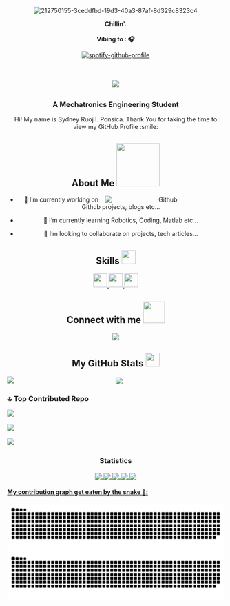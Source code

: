<div align="center" width="50">


![212750155-3ceddfbd-19d3-40a3-87af-8d329c8323c4](https://github.com/seednee-ruoj/seednee-ruoj/assets/157590037/59f787e8-3f8e-4e47-ab2d-9ab2051837a2)

  
<p><strong> Chillin'.
<br><br> Vibing to : 🎧  </strong></p>

[![spotify-github-profile](https://spotify-github-profile.vercel.app/api/view?uid=313bhcocek6z4mr7pzxgt22ao6fq&cover_image=true&theme=novatorem&show_offline=false&background_color=121212&interchange=false&bar_color=53b14f&bar_color_cover=false)](https://spotify-github-profile.vercel.app/api/view?uid=313bhcocek6z4mr7pzxgt22ao6fq&redirect=true)

<h1 align="center">
    <img src="https://readme-typing-svg.herokuapp.com/?font=Righteous&size=35&center=true&vCenter=true&width=500&height=70&duration=4000&lines=Hi+There!+👋;+I'm+Sydney+Ruoj+I.+Ponsica!;" />
</h1>

<h3 align="center">A Mechatronics Engineering Student</h3>
</p>
<div size='20px'> Hi! My name is Sydney Ruoj I. Ponsica. Thank You for taking the time to view my GitHub Profile :smile: 
</div>

<h2> About Me <img src = "https://raw.githubusercontent.com/rahulbanerjee26/githubProfileReadmeGenerator/main/gifs/eatSleepCodeRepeat.gif" width = 100px height='100px'></h2>

<img width="55%" align="right" alt="Github" src="https://raw.githubusercontent.com/rahulbanerjee26/githubProfileReadmeGenerator/47a1a7b035154ce002fffc42e803b6ca8acbc4f3/gifs/git-header.svg" />


- 🔭 I’m currently working on Github projects, blogs etc...

- 🌱 I’m currently learning Robotics, Coding, Matlab etc... 

- 👯 I’m looking to collaborate on projects, tech articles...
  

<h2> Skills <img src = "https://raw.githubusercontent.com/rahulbanerjee26/githubProfileReadmeGenerator/main/gifs/code.gif" width = 32px height=32px> </h2>
<a href= https://github.com/seednee-ruoj?tab=repositories&q=&type=&language=python&sort= > <img width ='32px' height='32px' src ='https://raw.githubusercontent.com/rahulbanerjee26/githubAboutMeGenerator/main/icons/python.svg'> </a>
<a href= https://github.com/seednee-ruoj?tab=repositories&q=&type=&language=matlab&sort= > <img width ='32px' height='32px' src ='https://raw.githubusercontent.com/rahulbanerjee26/githubAboutMeGenerator/main/icons/matlab.svg'> </a>
<a href= https://github.com/seednee-ruoj?tab=repositories&q=&type=&language=arduino&sort= > <img width ='32px' height='32px' src ='https://raw.githubusercontent.com/rahulbanerjee26/githubAboutMeGenerator/main/icons/arduino.svg'> </a>


<h2> Connect with me <img src='https://raw.githubusercontent.com/rahulbanerjee26/githubProfileReadmeGenerator/main/gifs/handShake.gif' width="50px" height=50px> </h2>
<a href = 'https://www.github.com/seednee-ruoj'> <img width = '32px' align= 'center' src="https://raw.githubusercontent.com/rahulbanerjee26/githubAboutMeGenerator/main/icons/github.svg"/></a> 

<h2> My GitHub Stats <img src='https://raw.githubusercontent.com/rahulbanerjee26/githubProfileReadmeGenerator/main/gifs/github.gif' width='32px' height=32px> </h2>

<a href="https://github.com/anuraghazra/github-readme-stats">
<img align="left" src="https://github-readme-stats.vercel.app/api?username=seednee-ruoj&count_private=true&show_icons=true&theme=radical" />
</a>
<a href="https://github.com/anuraghazra/convoychat">
<img align="center" src="https://github-readme-stats.vercel.app/api/top-langs/?username=seednee-ruoj&theme=radical" />
</a>

 </div>

### 🔝 Top Contributed Repo
![](https://github-contributor-stats.vercel.app/api?username=seednee-ruoj&limit=5&theme=radical&combine_all_yearly_contributions=true)

[![](https://visitcount.itsvg.in/api?id=seednee-ruoj&icon=7&color=5)](https://visitcount.itsvg.in)


 </div>

<!-- Proudly created with GPRM ( https://gprm.itsvg.in ) -->

<img src="https://user-images.githubusercontent.com/73097560/115834477-dbab4500-a447-11eb-908a-139a6edaec5c.gif"><h3 align="center">Statistics</h3>
<div align="center">
<a href="https://github.com/seednee-ruoj">
<img align="center" src="http://github-profile-summary-cards.vercel.app/api/cards/stats?username=seednee-ruoj&theme=2077" height="180em" />
<img align="center" src="http://github-profile-summary-cards.vercel.app/api/cards/most-commit-language?username=seednee-ruoj&theme=2077" height="180em" />
<img align="center" src="http://github-profile-summary-cards.vercel.app/api/cards/repos-per-language?username=seednee-ruoj&theme=2077" height="180em" />
<img align="center" src="http://github-profile-summary-cards.vercel.app/api/cards/productive-time?username=seednee-ruoj&theme=2077" height="180em" />
<img align="center" src="http://github-profile-summary-cards.vercel.app/api/cards/profile-details?username=seednee-ruoj&theme=2077" height="180em" />
</div>


#### My contribution graph get eaten by the snake 🐍:
<!--END_SECTION:data-section-->
![github contribution grid snake animation](https://raw.githubusercontent.com/seednee-ruoj/seednee-ruoj/output/github-contribution-grid-snake-dark.svg#gh-dark-mode-only)![github contribution grid snake animation](https://raw.githubusercontent.com/seednee-ruoj/seednee-ruoj/output/github-contribution-grid-snake.svg#gh-light-mode-only)
